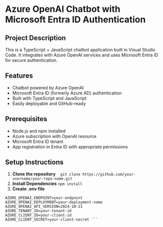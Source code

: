 
# Azure OpenAI Chatbot with Microsoft Entra ID Authentication

## Project Description
This is a TypeScript + JavaScript chatbot application built in Visual Studio Code. It integrates with Azure OpenAI services and uses Microsoft Entra ID for secure authentication.

## Features
- Chatbot powered by Azure OpenAI
- Microsoft Entra ID (formerly Azure AD) authentication
- Built with TypeScript and JavaScript
- Easily deployable and GitHub-ready

## Prerequisites
- Node.js and npm installed
- Azure subscription with OpenAI resource
- Microsoft Entra ID tenant
- App registration in Entra ID with appropriate permissions

## Setup Instructions
1. **Clone the repository**
   ``` git clone https://github.com/your-username/your-repo-name.git ```
2. **Install Dependencies**
   ``` npm install ```
3. **Create .env file**
 ```   
 AZURE_OPENAI_ENDPOINT=your-endpoint
AZURE_OPENAI_DEPLOYMENT=your-deployment-name
AZURE_OPENAI_API_VERSION=2024-10-21
AZURE_TENANT_ID=your-tenant-id
AZURE_CLIENT_ID=your-client-id
AZURE_CLIENT_SECRET=your-client-secret ```

